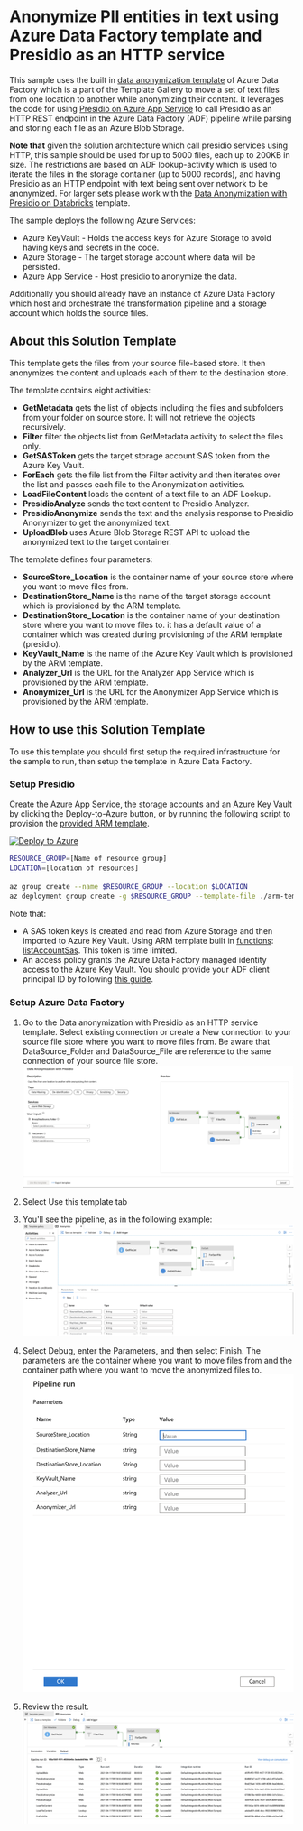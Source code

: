 # Anonymize PII entities in text using Azure Data Factory template and Presidio as an HTTP service

This sample uses the built in [data anonymization template](https://github.com/Azure/Azure-DataFactory/tree/main/templates/Data%20Anonymization%20with%20Presidio%20as%20an%20HTTP%20service) of Azure Data Factory which is a part of the Template Gallery to move a set of text files from one location to another while anonymizing their content. It leverages the code for using [Presidio on Azure App Service](../app-service/index.md) to call Presidio as an HTTP REST endpoint in the Azure Data Factory (ADF) pipeline while parsing and storing each file as an Azure Blob Storage.

**Note that** given the solution architecture which call presidio services using HTTP, this sample should be used for up to 5000 files, each up to 200KB in size.
The restrictions are based on ADF lookup-activity which is used to iterate the files in the storage container (up to 5000 records), and having Presidio as an HTTP endpoint with text being sent over network to be anonymized.
For larger sets please work with the [Data Anonymization with Presidio on Databricks](./presidio-data-factory-template-gallery-databricks.md) template.

The sample deploys the following Azure Services:

* Azure KeyVault - Holds the access keys for Azure Storage to avoid having keys and secrets in the code.
* Azure Storage - The target storage account where data will be persisted.
* Azure App Service - Host presidio to anonymize the data.

Additionally you should already have an instance of Azure Data Factory which host and orchestrate the transformation pipeline and a storage account which holds the source files.

## About this Solution Template

This template gets the files from your source file-based store. It then anonymizes the content and uploads each of them to the destination store.

The template contains eight activities:

* **GetMetadata** gets the list of objects including the files and subfolders from your folder on source store. It will not retrieve the objects recursively.
* **Filter** filter the objects list from GetMetadata activity to select the files only.
* **GetSASToken** gets the target storage account SAS token from the Azure Key Vault.
* **ForEach** gets the file list from the Filter activity and then iterates over the list and passes each file to the Anonymization activities.
* **LoadFileContent** loads the content of a text file to an ADF Lookup.
* **PresidioAnalyze** sends the text content to Presidio Analyzer.
* **PresidioAnonymize** sends the text and the analysis response to Presidio Anonymizer to get the anonymized text.
* **UploadBlob** uses Azure Blob Storage REST API to upload the anonymized text to the target container.

The template defines four parameters:

* **SourceStore_Location** is the container name of your source store where you want to move files from.
* **DestinationStore_Name** is the name of the target storage account which is provisioned by the ARM template.
* **DestinationStore_Location** is the container name of your destination store where you want to move files to. it has a default value of a container which was created during provisioning of the ARM template (presidio).
* **KeyVault_Name** is the name of the Azure Key Vault which is provisioned by the ARM template.
* **Analyzer_Url** is the URL for the Analyzer App Service which is provisioned by the ARM template.
* **Anonymizer_Url** is the URL for the Anonymizer App Service which is provisioned by the ARM template.

## How to use this Solution Template

To use this template you should first setup the required infrastructure for the sample to run, then setup the template in Azure Data Factory.

### Setup Presidio

Create the Azure App Service, the storage accounts and an Azure Key Vault by clicking the Deploy-to-Azure button, or by running the following script to provision the [provided ARM template](./arm-templates/azure-deploy-adf-template-gallery-http.json).

[![Deploy to Azure](https://aka.ms/deploytoazurebutton)](https://portal.azure.com/#create/Microsoft.Template/uri/https%3A%2F%2Fraw.githubusercontent.com%2Fmicrosoft%2Fpresidio%2Fmain%2Fdocs%2Fsamples%2Fdeployments%2Fdata-factory%2Farm-templates%2Fazure-deploy-adf-template-gallery-http.json)

```bash
RESOURCE_GROUP=[Name of resource group]
LOCATION=[location of resources]

az group create --name $RESOURCE_GROUP --location $LOCATION
az deployment group create -g $RESOURCE_GROUP --template-file ./arm-templates/azure-deploy-adf-template-gallery-http.json
```

Note that:

* A SAS token keys is created and read from Azure Storage and then imported to Azure Key Vault. Using ARM template built in [functions](https://docs.microsoft.com/en-us/azure/azure-resource-manager/templates/template-functions): [listAccountSas](https://docs.microsoft.com/en-us/rest/api/storagerp/storageaccounts/listaccountsas). This token is time limited.
* An access policy grants the Azure Data Factory managed identity access to the Azure Key Vault. You should provide your ADF client principal ID by following [this guide](https://docs.microsoft.com/en-us/azure/data-factory/data-factory-service-identity).

### Setup Azure Data Factory

1. Go to the Data anonymization with Presidio as an HTTP service template. Select existing connection or create a New connection to your source file store where you want to move files from. Be aware that DataSource_Folder and DataSource_File are reference to the same connection of your source file store.
![ADF-Template-Load](images/data-anonymization-http-01.png)

2. Select Use this template tab

3. You'll see the pipeline, as in the following example:
![ADF-Template-Pipeline](images/data-anonymization-http-02.png)

4. Select Debug, enter the Parameters, and then select Finish. The parameters are the container where you want to move files from and the container path where you want to move the anonymized files to.
![ADF-Template-Parameters](images/data-anonymization-http-03.png)

5. Review the result.
![ADF-Template-Results](images/data-anonymization-http-04.png)
